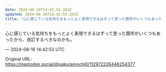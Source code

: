```yaml
---
date: 2024-08-16T14:42:53.263Z
updated: 2024-08-16T14:42:53.263Z
title: "心に感じている気持ちをもっとよく表現できるはずって思った箇所がいくつもあったから[...]"
---
```


<p>心に感じている気持ちをもっとよく表現できるはずって思った箇所がいくつもあったから、改訂するべきなのかも。</p>

&mdash; 2024-08-16 14:42:53 UTC

Original URL: https://mastodon.social/@sakuramochi0/112972226446254377
